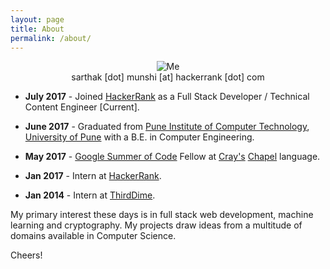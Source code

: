 ```yaml
---
layout: page
title: About
permalink: /about/
---
```


<p align="center">
  <img alt="Me" src="https://media.licdn.com/mpr/mpr/shrinknp_400_400/AAEAAQAAAAAAAAxNAAAAJDc1NDVmMWNhLWU4M2MtNDU5My04NDdmLTBkYmQ1OTk1N2U1ZA.jpg"/>
  <br />
	sarthak  [dot]  munshi  [at]  hackerrank  [dot]  com
</p>

* <strong>July 2017</strong> - Joined <a href="https://www.hackerrank.com">HackerRank</a> as a Full Stack Developer / Technical Content Engineer [Current].

* <strong>June 2017</strong> - Graduated from <a href="http://pict.edu">Pune Institute of Computer Technology</a>, <a href="http://unipune.ac.in">University of Pune</a> with a B.E. in Computer Engineering.

* <strong>May 2017</strong> - <a href="https://summerofcode.withgoogle.com">Google Summer of Code</a> Fellow at <a href="http://www.cray.com">Cray's</a> <a href="http://chapel.cray.com">Chapel</a> language.

* <strong>Jan 2017</strong> - Intern at <a href="https://www.hackerrank.com">HackerRank</a>.

* <strong>Jan 2014</strong> - Intern at <a href="http://thirddime.com">ThirdDime</a>.


My primary interest these days is in full stack web development, machine learning and cryptography. My projects draw ideas from a multitude of domains available in Computer Science.

Cheers!
